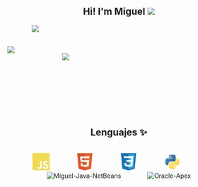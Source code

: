 ###
<h2 align="center">Hi! I'm Miguel <img src="https://media.giphy.com/media/mGcNjsfWAjY5AEZNw6/giphy.gif" width="50"></h2></h2>
&nbsp;&nbsp;&nbsp;&nbsp;&nbsp;&nbsp;&nbsp;&nbsp;&nbsp;&nbsp;&nbsp;&nbsp;&nbsp;
<img src="https://i.postimg.cc/bwgf86tc/Navy-Modern-Group-Project-Presentation.gif" width="1000px">
&nbsp;&nbsp;&nbsp;&nbsp;&nbsp;&nbsp;&nbsp;&nbsp;&nbsp;&nbsp;&nbsp;&nbsp;&nbsp;

 <h2 align="center"></h2>
<div align="center">
  <a href="https://github.com/MiguelGDD">
  <img align="left" width=396 src="https://github-readme-stats.vercel.app/api?username=MiguelGDD&show_icons=true&theme=tokyonight&include_all_commits=true&count_private=true"/>
  </a>
    <a href="https://github.com/MiguelGDD/github-readme-stats">
      <img align="right" width=380 src="https://github-readme-stats.vercel.app/api/top-langs/?username=MiguelGDD&layout=compact&&theme=tokyonight"/>
    </a>
  </div>
  <br><br><br><br><br><br><br><br>
  
  ## <div align="center"> Lenguajes ✨
  <div align="center"><br>
  <img alt="Js" height="40" src="https://raw.githubusercontent.com/devicons/devicon/master/icons/javascript/javascript-plain.svg">
   &nbsp;&nbsp;&nbsp;&nbsp;&nbsp;&nbsp;&nbsp;&nbsp;&nbsp;&nbsp;&nbsp;&nbsp;&nbsp;
  <img alt="HTML" height="40" src="https://raw.githubusercontent.com/devicons/devicon/master/icons/html5/html5-original.svg">
   &nbsp;&nbsp;&nbsp;&nbsp;&nbsp;&nbsp;&nbsp;&nbsp;&nbsp;&nbsp;&nbsp;&nbsp;&nbsp;
  <img alt="CSS" height="40" src="https://raw.githubusercontent.com/devicons/devicon/master/icons/css3/css3-original.svg">
   &nbsp;&nbsp;&nbsp;&nbsp;&nbsp;&nbsp;&nbsp;&nbsp;&nbsp;&nbsp;&nbsp;&nbsp;&nbsp;
  <img alt="Python" height="40" src="https://raw.githubusercontent.com/devicons/devicon/master/icons/python/python-original.svg">
   &nbsp;&nbsp;&nbsp;&nbsp;&nbsp;&nbsp;&nbsp;&nbsp;&nbsp;&nbsp;&nbsp;&nbsp;&nbsp;
  <img alt="Miguel-Java-NetBeans" height="40" src="https://cdn.jsdelivr.net/gh/devicons/devicon/icons/java/java-original.svg">
   &nbsp;&nbsp;&nbsp;&nbsp;&nbsp;&nbsp;&nbsp;&nbsp;&nbsp;&nbsp;&nbsp;&nbsp;&nbsp;
  <img alt="Oracle-Apex" height="40" src="https://cdn.jsdelivr.net/gh/devicons/devicon/icons/oracle/oracle-original.svg">
</div>
  
  

   
